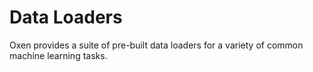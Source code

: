 # Data Loaders

Oxen provides a suite of pre-built data loaders for a variety of common machine learning tasks. 